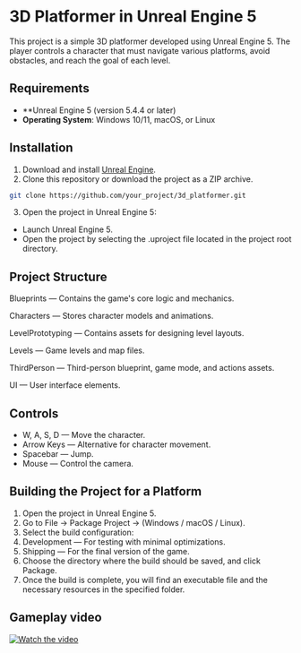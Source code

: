 # 3D Platformer in Unreal Engine 5

This project is a simple 3D platformer developed using Unreal Engine 5. The player controls a character that must navigate various platforms, avoid obstacles, and reach the goal of each level.

## Requirements

- **Unreal Engine 5 (version 5.4.4 or later)
- **Operating System**: Windows 10/11, macOS, or Linux

## Installation

1. Download and install [Unreal Engine](https://www.unrealengine.com/download).
2. Clone this repository or download the project as a ZIP archive.

```bash
git clone https://github.com/your_project/3d_platformer.git
```

3. Open the project in Unreal Engine 5:
- Launch Unreal Engine 5.
- Open the project by selecting the .uproject file located in the project root directory.

## Project Structure
Blueprints — Contains the game's core logic and mechanics.

Characters — Stores character models and animations.

LevelPrototyping — Contains assets for designing level layouts.

Levels — Game levels and map files.

ThirdPerson — Third-person blueprint, game mode, and actions assets.

UI — User interface elements.

## Controls
- W, A, S, D — Move the character.
- Arrow Keys — Alternative for character movement.
- Spacebar — Jump.
- Mouse — Control the camera.

## Building the Project for a Platform

1. Open the project in Unreal Engine 5.
2. Go to File → Package Project → (Windows / macOS / Linux).
3. Select the build configuration:
4. Development — For testing with minimal optimizations.
5. Shipping — For the final version of the game.
6. Choose the directory where the build should be saved, and click Package.
7. Once the build is complete, you will find an executable file and the necessary resources in the specified folder.

## Gameplay video 

[![Watch the video](https://img.youtube.com/vi/paJjJVSb9Rw/0.jpg)](https://youtu.be/paJjJVSb9Rw)
